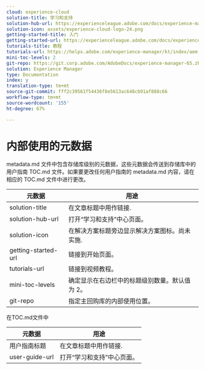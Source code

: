 ```yaml
---
cloud: experience-cloud
solution-title: 学习和支持
solution-hub-url: https://experienceleague.adobe.com/docs/experience-manager-65.html
solution-icon: assets/experience-cloud-logo-24.png
getting-started-title: 入门
getting-started-url: https://experienceleague.adobe.com/docs/experience-manager-tutorials.html
tutorials-title: 教程
tutorials-url: https://helpx.adobe.com/experience-manager/kt/index/aem-6-5-videos.html
mini-toc-levels: 2
git-repo: https://git.corp.adobe.com/AdobeDocs/experience-manager-65.zh-Hans
solution: Experience Manager
type: Documentation
index: y
translation-type: tm+mt
source-git-commit: fff2c39561f54436f8e5613ac648cb91af888c66
workflow-type: tm+mt
source-wordcount: '155'
ht-degree: 67%

---
```



# 内部使用的元数据

metadata.md 文件中包含存储库级别的元数据，这些元数据会传送到存储库中的用户指南 TOC.md 文件。如果要更改任何用户指南的 metadata.md 内容，请在相应的 TOC.md 文件中进行更改。

| 元数据 | 用途 |
|--- |--- |
| solution-title | 在文章标题中用作链接. |
| solution-hub-url | 打开“学习和支持”中心页面。 |
| solution-icon | 在解决方案标题旁边显示解决方案图标。尚未实施. |
| getting-started-url | 链接到开始页面。 |
| tutorials-url | 链接到视频教程。 |
| mini-toc-levels | 确定显示在右边栏中的标题级别数量。默认值为 2。 |
| git-repo | 指定主回购库的内部使用位置。 |

在TOC.md文件中

| 元数据 | 用途 |
|--- |--- |
| 用户指南标题 | 在文章标题中用作链接. |
| user-guide-url | 打开“学习和支持”中心页面。 |
